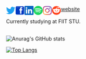 <a href="https://twitter.com/PeterPlevko">
  <img align="left" alt="Twitter" width="25px" height= "25px" src="https://github.com/PeterPlevko/PeterPlevko/blob/main/images/twitter.svg" />
</a>
<a href="https://www.facebook.com/peterplevkoo">
  <img align="left" alt="Facebook" width="25px" height= "25px" src="https://github.com/PeterPlevko/PeterPlevko/blob/main/images/facebook.svg" />
</a>
<a href="https://www.linkedin.com/in/peter-plevko-0247a919b/">
  <img align="left" alt="Linkedin" width="25px" height= "25px" src="https://github.com/PeterPlevko/PeterPlevko/blob/main/images/linkedin.svg" />
</a>
<a href="https://open.spotify.com/user/21puq55gkyw4rtwn2fanriody">
  <img align="left" alt="Linkedin" width="25px" height= "25px" src="https://github.com/PeterPlevko/PeterPlevko/blob/main/images/spotify.svg" />
</a>
<a href="https://www.instagram.com/kuntox/">
  <img align="left" alt="Instagram" width="25px" height= "25px" src="https://github.com/PeterPlevko/PeterPlevko/blob/main/images/instagram-color.svg" />
</a>
<a href="https://www.reddit.com/user/kuntox">
  <img align="left" alt="Reddit" width="25px" height= "25px" src="https://github.com/PeterPlevko/PeterPlevko/blob/main/images/reddit.svg" />
</a>
<a href="https://peterplevko.github.io/">website</a>
<br/>
<br/>
Currently studying at FIIT STU.
<br/>
<br/>

![Anurag's GitHub stats](https://github-readme-stats.vercel.app/api?username=PeterPlevko&count_private=true&show_icons=true&theme=dark)

[![Top Langs](https://github-readme-stats.vercel.app/api/top-langs/?username=PeterPlevko&hide=Rich%20Text%20Format,html&langs_count=10&layout=compact&theme=dark)](https://github.com/anuraghazra/github-readme-stats)


